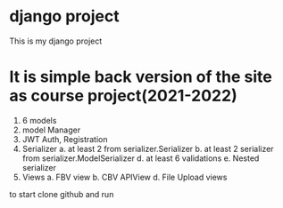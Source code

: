 # django project 



This is my django project 

# It is simple back version of the site as course project(2021-2022)

1. 6 models
2. model Manager
3. JWT Auth, Registration
4. Serializer
a. at least 2 from serializer.Serializer
b. at least 2 serializer from serializer.ModelSerializer
d. at least 6 validations
e. Nested serializer
5. Views
a. FBV view
b. CBV APIView
d. File Upload views

to start clone github and run 
